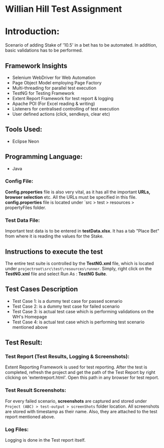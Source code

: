 # Willian Hill Test Assignment

# Introduction:
Scenario of adding Stake of '10.5' in a bet has to be automated.
In addition, basic validations has to be performed.

## Framework Insights
* Selenium WebDriver for Web Automation
* Page Object Model employing Page Factory
* Multi-threading for parallel test execution
* TestNG for Testing Framework
* Extent Report Framework for test report & logging
* Apache POI (For Excel reading & writing)
* Listeners for centralised controlling of test execution
* User defined actions (click, sendkeys, clear etc)

## Tools Used:
* Eclipse Neon

## Programming Language:
* Java

### Config File:
**Config.properties** file is also very vital, as it has all the important **URLs, browser selection** etc. All the URLs must be specified in this file. 
**config.properties** file is located under `src > test > resources > propertyFiles folder.

### Test Data File:
Important test data is to be entered in **testData.xlsx**.
It has a tab "Place Bet" from where it is reading the values for the Stake.

## Instructions to execute the test
The entire test suite is controlled by the **TestNG.xml** file, which is located under `projectroot\src\test\resources\runner`. 
Simply, right click on the **TestNG.xml** file and select Run As : **TestNG Suite**. 

## Test Cases Description
* Test Case 1: is a dummy test case for passed scenario
* Test Case 2: is a dummy test case for failed scenario
* Test Case 3: is actual test case which is performing validations on the WH's Homepage
* Test Case 4: is actual test case which is performing test scenario mentioned above

## Test Result:

### Test Report (Test Results, Logging & Screenshots):
Extent Reporting Framework is used for test reporting. 
After the test is completed, refresh the project and get the path of the Test Report by right clicking on 'extentreport.html'. Open this path in any browser for test report. 

### Test Result Screenshots:
For every failed scenario, **screenshots** are captured and stored under `Project (ABC) > test-output > screenShots` folder location. All screenshots are stored with timestamp as their name. Also, they are attached to the test report mentioned above.

### Log Files:
Logging is done in the Test report itself.


